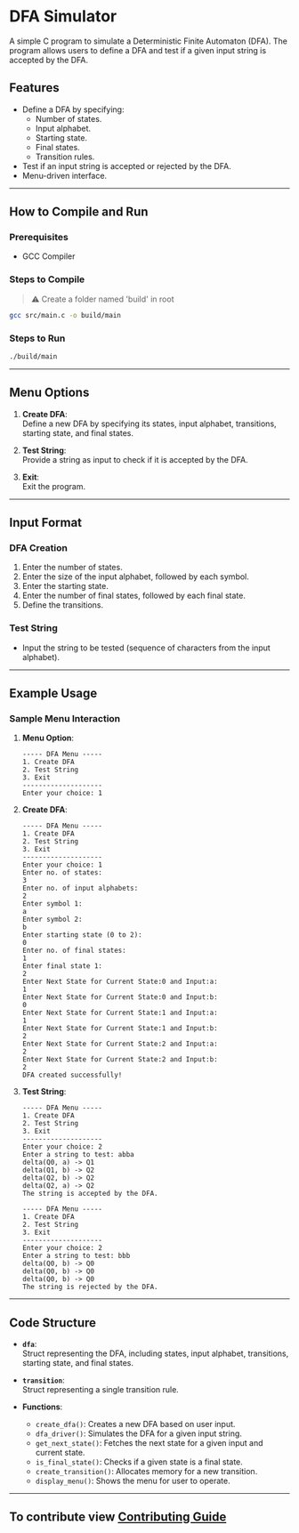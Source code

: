 # DFA Simulator

A simple C program to simulate a Deterministic Finite Automaton (DFA). The program allows users to define a DFA and test if a given input string is accepted by the DFA.

## Features
- Define a DFA by specifying:
  - Number of states.
  - Input alphabet.
  - Starting state.
  - Final states.
  - Transition rules.
- Test if an input string is accepted or rejected by the DFA.
- Menu-driven interface.

---

## How to Compile and Run

### Prerequisites
- GCC Compiler

### Steps to Compile
> ⚠️ Create a folder named 'build' in root

```bash
gcc src/main.c -o build/main
```

### Steps to Run
```bash
./build/main
```

---

## Menu Options

1. **Create DFA**:  
   Define a new DFA by specifying its states, input alphabet, transitions, starting state, and final states.

2. **Test String**:  
   Provide a string as input to check if it is accepted by the DFA.

3. **Exit**:  
   Exit the program.

---

## Input Format

### DFA Creation
1. Enter the number of states.
2. Enter the size of the input alphabet, followed by each symbol.
3. Enter the starting state.
4. Enter the number of final states, followed by each final state.
5. Define the transitions.

### Test String
- Input the string to be tested (sequence of characters from the input alphabet).

---

## Example Usage

### Sample Menu Interaction
1. **Menu Option**:  
   ```
   ----- DFA Menu -----
   1. Create DFA
   2. Test String
   3. Exit
   --------------------
   Enter your choice: 1
   ```

2. **Create DFA**:  
   ```
   ----- DFA Menu -----
   1. Create DFA
   2. Test String
   3. Exit
   --------------------
   Enter your choice: 1
   Enter no. of states:
   3
   Enter no. of input alphabets:
   2
   Enter symbol 1:
   a
   Enter symbol 2:
   b
   Enter starting state (0 to 2):
   0
   Enter no. of final states:
   1
   Enter final state 1:
   2
   Enter Next State for Current State:0 and Input:a:
   1
   Enter Next State for Current State:0 and Input:b:
   0
   Enter Next State for Current State:1 and Input:a:
   1
   Enter Next State for Current State:1 and Input:b:
   2
   Enter Next State for Current State:2 and Input:a:
   2
   Enter Next State for Current State:2 and Input:b:
   2
   DFA created successfully!
   ```

3. **Test String**:  
   ```
   ----- DFA Menu -----
   1. Create DFA
   2. Test String
   3. Exit
   --------------------
   Enter your choice: 2
   Enter a string to test: abba
   delta(Q0, a) -> Q1
   delta(Q1, b) -> Q2
   delta(Q2, b) -> Q2
   delta(Q2, a) -> Q2
   The string is accepted by the DFA.

   ----- DFA Menu -----
   1. Create DFA
   2. Test String
   3. Exit
   --------------------
   Enter your choice: 2
   Enter a string to test: bbb
   delta(Q0, b) -> Q0
   delta(Q0, b) -> Q0
   delta(Q0, b) -> Q0
   The string is rejected by the DFA.
   ```

---

## Code Structure

- **`dfa`**:  
  Struct representing the DFA, including states, input alphabet, transitions, starting state, and final states.

- **`transition`**:  
  Struct representing a single transition rule.

- **Functions**:
  - `create_dfa()`: Creates a new DFA based on user input.
  - `dfa_driver()`: Simulates the DFA for a given input string.
  - `get_next_state()`: Fetches the next state for a given input and current state.
  - `is_final_state()`: Checks if a given state is a final state.
  - `create_transition()`: Allocates memory for a new transition.
  - `display_menu()`: Shows the menu for user to operate.
---
## To contribute view [Contributing Guide](Contributing.md)